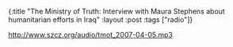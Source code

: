 {:title "The Ministry of Truth: Interview with Maura Stephens about humanitarian efforts in Iraq"
:layout :post
:tags  ["radio"]}

<http://www.szcz.org/audio/tmot_2007-04-05.mp3>

